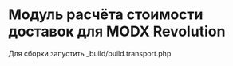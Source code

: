 # Модуль расчёта стоимости доставок для MODX Revolution
Для сборки запустить _build/build.transport.php